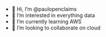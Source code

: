 - 👋 Hi, I’m @paulopenclaims
- 👀 I’m interested in everything data
- 🌱 I’m currently learning AWS
- 💞️ I’m looking to collaborate on cloud 


<!---
paulopenclaims/paulopenclaims is a ✨ special ✨ repository because its `README.md` (this file) appears on your GitHub profile.
You can click the Preview link to take a look at your changes.
--->
